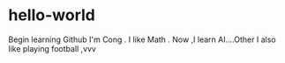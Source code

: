 # hello-world
Begin learning Github
I'm Cong . I like Math . Now ,I learn AI....Other I also like playing football ,vvv
